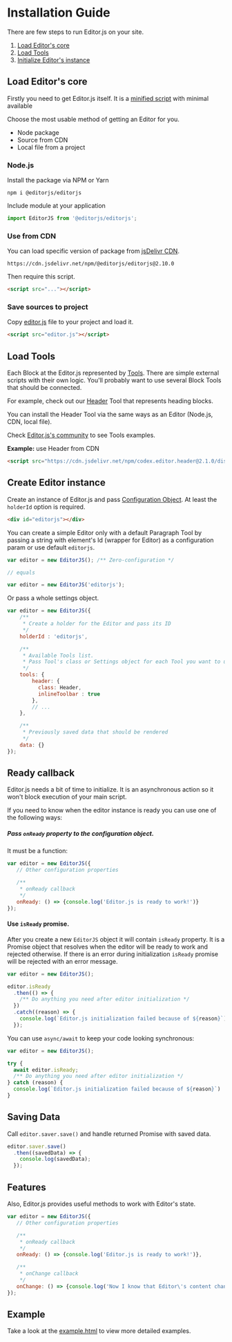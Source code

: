 # Installation Guide

There are few steps to run Editor.js on your site.

1. [Load Editor's core](#load-editors-core)
2. [Load Tools](#load-tools)
3. [Initialize Editor's instance](#create-editor-instance)

## Load Editor's core

Firstly you need to get Editor.js itself. It is a [minified script](../dist/editor.js) with minimal available

Choose the most usable method of getting an Editor for you.

- Node package
- Source from CDN
- Local file from a project

### Node.js

Install the package via NPM or Yarn

```shell
npm i @editorjs/editorjs
```

Include module at your application

```javascript
import EditorJS from '@editorjs/editorjs';
```

### Use from CDN

You can load specific version of package from [jsDelivr CDN](https://www.jsdelivr.com/package/npm/@editorjs/editorjs).

`https://cdn.jsdelivr.net/npm/@editorjs/editorjs@2.10.0`

Then require this script.

```html
<script src="..."></script>
```

### Save sources to project

Copy [editor.js](../dist/editor.js) file to your project and load it.

```html
<script src="editor.js"></script>
```

## Load Tools

Each Block at the Editor.js represented by [Tools](tools.md). There are simple external scripts with their own logic. You'll probably want to use several Block Tools that should be connected.

For example, check out our [Header](https://github.com/editor-js/header) Tool that represents heading blocks.

You can install the Header Tool via the same ways as an Editor (Node.js, CDN, local file).

Check [Editor.js's community](https://github.com/editor-js/) to see Tools examples.

**Example:** use Header from CDN

```html
<script src="https://cdn.jsdelivr.net/npm/codex.editor.header@2.1.0/dist/bundle.js"></script>
```

## Create Editor instance

Create an instance of Editor.js and pass [Configuration Object](../src/types-internal/editor-config.ts).
At least the `holderId` option is required.

```html
<div id="editorjs"></div>
```

You can create a simple Editor only with a default Paragraph Tool by passing a string with element's Id (wrapper for Editor) as a configuration param or use default `editorjs`.

```javascript
var editor = new EditorJS(); /** Zero-configuration */

// equals

var editor = new EditorJS('editorjs');
````

Or pass a whole settings object.

```javascript
var editor = new EditorJS({
    /**
     * Create a holder for the Editor and pass its ID
     */
    holderId : 'editorjs',

    /**
     * Available Tools list.
     * Pass Tool's class or Settings object for each Tool you want to use
     */
    tools: {
        header: {
          class: Header,
          inlineToolbar : true
        },
        // ...
    },

    /**
     * Previously saved data that should be rendered
     */
    data: {}
});
```

## Ready callback

Editor.js needs a bit of time to initialize. It is an asynchronous action so it won't block execution of your main script.

If you need to know when the editor instance is ready you can use one of the following ways:

##### Pass `onReady` property to the configuration object.

It must be a function:

```javascript
var editor = new EditorJS({
   // Other configuration properties

   /**
    * onReady callback
    */
   onReady: () => {console.log('Editor.js is ready to work!')}
});
```

#### Use `isReady` promise.

After you create a new `EditorJS` object it will contain `isReady` property.
It is a Promise object that resolves when the editor will be ready to work and rejected otherwise.
If there is an error during initialization `isReady` promise will be rejected with an error message.

```javascript
var editor = new EditorJS();

editor.isReady
  .then(() => {
    /** Do anything you need after editor initialization */
  })
  .catch((reason) => {
    console.log(`Editor.js initialization failed because of ${reason}`)
  });
```

You can use `async/await` to keep your code looking synchronous:

```javascript
var editor = new EditorJS();

try {
  await editor.isReady;
  /** Do anything you need after editor initialization */
} catch (reason) {
  console.log(`Editor.js initialization failed because of ${reason}`)
}
```


## Saving Data

Call `editor.saver.save()` and handle returned Promise with saved data.

```javascript
editor.saver.save()
  .then((savedData) => {
    console.log(savedData);
  });
```

## Features

Also, Editor.js provides useful methods to work with Editor's state.

```javascript
var editor = new EditorJS({
   // Other configuration properties

   /**
    * onReady callback
    */
   onReady: () => {console.log('Editor.js is ready to work!')},

   /**
    * onChange callback
    */
   onChange: () => {console.log('Now I know that Editor\'s content changed!')}
});
```

## Example

Take a look at the [example.html](../example/example.html) to view more detailed examples.
